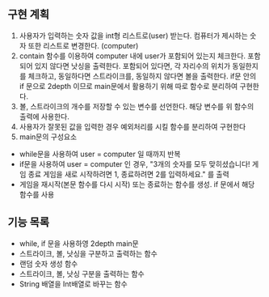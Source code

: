 ## 구현 계획
1. 사용자가 입력하는 숫자 값을 int형 리스트로(user) 받는다. 컴퓨터가 제시하는 숫자 또한 리스트로
변경한다. (computer)
2. contain 함수를 이용하여 computer 내에 user가 포함되어 있는지 체크한다. 포함 되어 있지 않다면
낫싱을 출력한다. 포함되어 있다면, 각 자리수의 위치가 동일한지를 체크하고, 동일하다면 스트라이크를, 동일하지
않다면 볼을 출력한다. if문 안의 if 문으로 2depth 이므로 main문에서 활용하기 위해 따로 함수로 분리하여 
구현한다.
3. 볼, 스트라이크의 개수를 저장할 수 있는 변수를 선언한다. 해당 변수를 위 함수의 출력에 사용한다.
4. 사용자가 잘못된 값을 입력한 경우 예외처리를 시킬 함수를 분리하여 구현한다
5. main문의 구성요소
- while문을 사용하여 user = computer 일 때까지 반복
- if문을 사용하여 user = computer 인 경우, "3개의 숫자를 모두 맞히셨습니다! 게임 종료
  게임을 새로 시작하려면 1, 종료하려면 2를 입력하세요." 를 출력 
- 게임을 재시작(본문 함수를 다시 시작) 또는 종료하는 함수를 생성. if 문에서 해당 함수를 사용

## 기능 목록
- while, if 문을 사용하영 2depth main문
- 스트라이크, 볼, 낫싱을 구분하고 출력하는 함수
- 랜덤 숫자 생성 함수
- 스트라이크, 볼, 낫싱 구분을 출력하는 함수
- String 배열을 Int배열로 바꾸는 함수